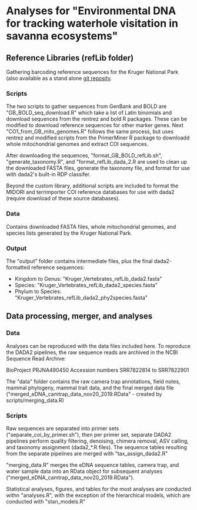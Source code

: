 # Analyses for "Environmental DNA for tracking waterhole visitation in savanna ecosystems"


## Reference Libraries (refLib folder)

Gathering barcoding reference sequences for the Kruger National Park (also available as a stand alone [git reposity](https://github.com/maxfarrell/KNP_refLib).

### Scripts

The two scripts to gather sequences from GenBank and BOLD are "GB_BOLD_seq_download.R" which take a list of Latin binomials and download sequences from the rentrez and bold R packages. These can be modified to download reference sequences for other marker genes. Next "CO1_from_GB_mito_genomes.R" follows the same process, but uses rentrez and modified scripts from the PrimerMiner R package to downloadd whole mitochondrial genomes and extract COI sequences.

After downloading the sequences, "format_GB_BOLD_refLib.sh", "generate_taxonomy.R", and "format_refLib_dada_2.R are used to clean up the downloaded FASTA files, generate the taxonomy file, and format for use with dada2's built-in RDP classifer.

Beyond the custom library, additional scripts are included to format the MIDORI and terrimporter COI reference databases for use with dada2 (require download of these source databases).


### Data

Contains downloaded FASTA files, whole mitochondrial genomes, and species lists generated by the Kruger National Park.

### Output

The "output" folder contains intermediate files, plus the final dada2-formatted reference sequences:

- Kingdom to Genus: "Kruger_Vertebrates_refLib_dada2.fasta"
- Species: "Kruger_Vertebrates_refLib_dada2_species.fasta"
- Phylum to Species: "Kruger_Vertebrates_refLib_dada2_phy2species.fasta"


## Data processing, merger, and analyses

### Data

Analyses can be reproduced with the data files included here. To reproduce the DADA2 pipelines, the raw sequence reads are archived in the NCBI Sequence Read Archive:

BioProject PRJNA490450
Accession numbers SRR7822814 to SRR7822901

The "data" folder contains the raw camera trap annotations, field notes, mammal phylogeny, mammal trait data, and the final merged data file ("merged_eDNA_camtrap_data_nov20_2019.RData" - created by scripts/merging_data.R)


### Scripts 

Raw sequences are separated into primer sets ("separate_coi_by_primer.sh"), then per primer set, separate DADA2 pipelines perform quality filtering, denoising, chimera removal, ASV calling, and taxonomy assignment (dada2_*.R files). The sequence tables resulting from the separate pipelines are merged with "tax_assign_dada2.R"


"merging_data.R" merges the eDNA sequence tables, camera trap, and water sample data into an RData object for subsequent analyses ("merged_eDNA_camtrap_data_nov20_2019.RData").

Statistical analyses, figures, and tables for the most analyses are conducted withn "analyses.R", with the exception of the hierarchical models, which are conducted with "stan_models.R"


